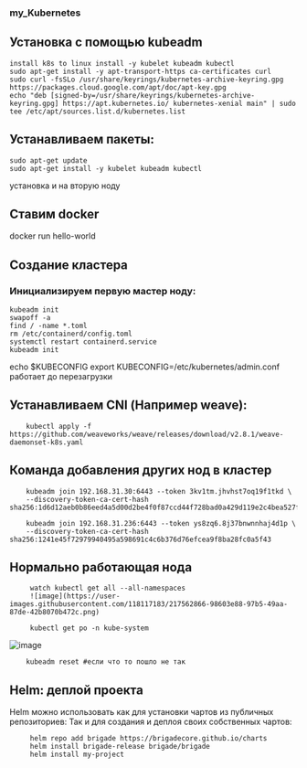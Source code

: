 ### my_Kubernetes 

## Установка с помощью kubeadm

    install k8s to linux install -y kubelet kubeadm kubectl
    sudo apt-get install -y apt-transport-https ca-certificates curl
    sudo curl -fsSLo /usr/share/keyrings/kubernetes-archive-keyring.gpg https://packages.cloud.google.com/apt/doc/apt-key.gpg
    echo "deb [signed-by=/usr/share/keyrings/kubernetes-archive-keyring.gpg] https://apt.kubernetes.io/ kubernetes-xenial main" | sudo tee /etc/apt/sources.list.d/kubernetes.list

## Устанавливаем пакеты:

    sudo apt-get update
    sudo apt-get install -y kubelet kubeadm kubectl
  
установка и на вторую ноду 

## Ставим docker

docker run hello-world

## Создание кластера
### Инициализируем первую мастер ноду:

    kubeadm init
    swapoff -a
    find / -name *.toml
    rm /etc/containerd/config.toml
    systemctl restart containerd.service
    kubeadm init
   
   echo $KUBECONFIG
   export KUBECONFIG=/etc/kubernetes/admin.conf 
   работает до перезагрузки
   
## Устанавливаем CNI (Например weave):
        kubectl apply -f https://github.com/weaveworks/weave/releases/download/v2.8.1/weave-daemonset-k8s.yaml
   
## Команда добавления других нод в кластер   
        kubeadm join 192.168.31.30:6443 --token 3kv1tm.jhvhst7oq19f1tkd \       
        --discovery-token-ca-cert-hash sha256:1d6d12aeb0b86eed4a5d00d2be4f0f87ccd44f728bad0a429d119e2c4bea527f

        kubeadm join 192.168.31.236:6443 --token ys8zq6.8j37bnwnnhaj4d1p \
        --discovery-token-ca-cert-hash sha256:1241e45f72979940495a598691c4c6b376d76efcea9f8ba28fc0a5f43
## Нормально работающая нода
         watch kubectl get all --all-namespaces
         ![image](https://user-images.githubusercontent.com/118117183/217562866-98603e88-97b5-49aa-87de-42b8070b472c.png)

         kubectl get po -n kube-system
         
![image](https://user-images.githubusercontent.com/118117183/217020377-2aa170bd-1bd9-46ce-981a-0766bc83fc2c.png)

        kubeadm reset #если что то пошло не так
## Helm: деплой проекта
Helm можно использовать как для установки чартов из публичных репозиториев:
Так и для создания и деплоя своих собственных чартов:

         helm repo add brigade https://brigadecore.github.io/charts
         helm install brigade-release brigade/brigade
         helm install my-project

        
